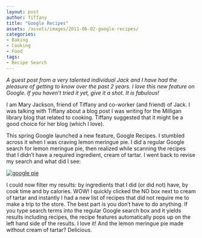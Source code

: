 ```yaml
---
layout: post
author: Tiffany
title: "Google Recipes"
assets: /assets/images/2011-06-02-google-recipes/
categories: 
- Baking
- Cooking
- Food
tags: 
- Recipe Search
---
```


_A guest post from a very talented individual Jack and I have had the pleasure of getting to know over the past 2 years. I love this new feature on Google. If you haven’t tried it yet, give it a shot. It is fabulous!_

I am Mary Jackson, friend of Tiffany and co-worker (and friend) of Jack. I was talking with Tiffany about a blog post I was writing for the Milligan library blog that related to cooking. Tiffany suggested that it might be a good choice for her blog (which I love).

This spring Google launched a new feature, Google Recipes. I stumbled across it when I was craving lemon meringue pie. I did a regular Google search for lemon meringue pie, then realized while scanning the recipes that I didn’t have a required ingredient, cream of tartar. I went back to revise my search and what did I see:

[![](jekyll_uploads/2011/06/google-pie-575x465.png "google pie")](http://www.sweetpeonies.com/2011/06/google-recipes/google-pie/)

[](http://1.bp.blogspot.com/-xq4SBaMHOpU/TeesWcvMsjI/AAAAAAAAAoA/bXCgPm-f8ng/s1600/google+pie.PNG)I could now filter my results: by ingredients that I did (or did not) have, by cook time and by calories. WOW! I quickly clicked the NO box next to cream of tartar and instantly I had a new list of recipes that did not require me to make a trip to the store. The best part is you don’t have to do anything. If you type search terms into the regular Google search box and it yields results including recipes, the recipe features automatically pops up on the left hand side of the results. I love it! And the lemon meringue pie made without cream of tartar? Delicious.